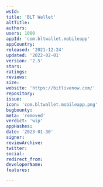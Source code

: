 ```yaml
---
wsId: 
title: 'BLT Wallet'
altTitle: 
authors: 
users: 1000
appId: 'com.bltwallet.mobileapp'
appCountry: 
released: '2021-12-24'
updated: '2022-02-01'
version: '2.5'
stars: 
ratings: 
reviews: 
size: 
website: 'https://bitlivenow.com/'
repository: 
issue: 
icon: 'com.bltwallet.mobileapp.png'
bugbounty: 
meta: 'removed'
verdict: 'wip'
appHashes: 
date: '2023-01-30'
signer: 
reviewArchive: 
twitter: 
social: 
redirect_from: 
developerName: 
features: 

---
```


